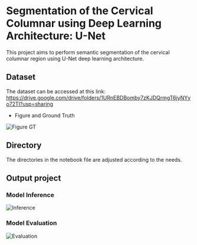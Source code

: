 # Segmentation of the Cervical Columnar using Deep Learning Architecture: U-Net
This project aims to perform semantic segmentation of the cervical columnar region using U-Net deep learning architecture.

## Dataset
The dataset can be accessed at this link: https://drive.google.com/drive/folders/1URnEBDBomby7zKJDQrmgT6jyNYyo72Tl?usp=sharing 

- Figure and Ground Truth

![Figure GT](https://github.com/Ares0098/Segmentation-of-the-Cervical-Columnar-using-the-Deep-Learning-Architecture-U-Net/assets/87215213/a72339d4-04b1-4219-bc1a-4739f50dec11)

## Directory
The directories in the notebook file are adjusted according to the needs.

## Output project
### Model Inference
![Inference](https://github.com/Ares0098/Segmentation-of-the-Cervical-Columnar-using-the-Deep-Learning-Architecture-U-Net/assets/87215213/b2c0b983-35ef-40b4-9119-ebf0d58c6edf)
### Model Evaluation
![Evaluation](https://github.com/Ares0098/Segmentation-of-the-Cervical-Columnar-using-the-Deep-Learning-Architecture-U-Net/assets/87215213/fce5a241-160e-4c6a-8aa8-586cb9011155)
